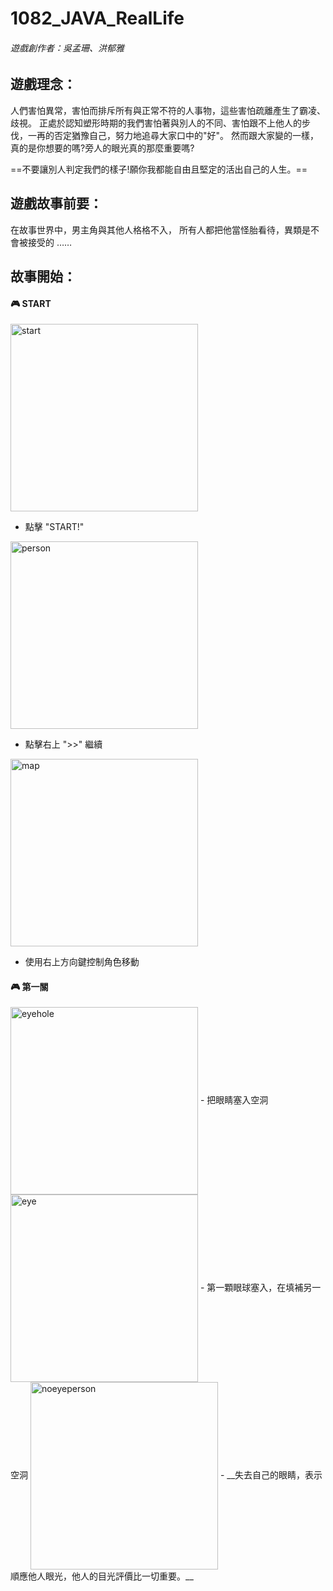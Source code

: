 # 1082_JAVA_RealLife 
###### 遊戲創作者：吳孟珊、洪郁雅
## 遊戲理念：  
人們害怕異常，害怕而排斥所有與正常不符的人事物，這些害怕疏離產生了霸凌、歧視。
正處於認知塑形時期的我們害怕著與別人的不同、害怕跟不上他人的步伐，一再的否定猶豫自己，努力地追尋大家口中的"好"。
然而跟大家變的一樣，真的是你想要的嗎?旁人的眼光真的那麼重要嗎?

==不要讓別人判定我們的樣子!願你我都能自由且堅定的活出自己的人生。==
## 遊戲故事前要： 
在故事世界中，男主角與其他人格格不入，
所有人都把他當怪胎看待，異類是不會被接受的 ……


## 故事開始：
#### :video_game: START
<img src="https://upload.cc/i1/2020/10/21/ZdcCV1.png" width = "300" height = "300" alt="start" align=center />

-  點擊 "START!"

<img src="https://upload.cc/i1/2020/10/21/RWYEZM.png" width = "300" height = "300" alt="person" align=center />

-  點擊右上 ">>" 繼續

<img src="https://upload.cc/i1/2020/10/21/UNuHlM.png" width = "300" height = "300" alt="map" align=center />

-  使用右上方向鍵控制角色移動

#### :video_game: 第一關
<img src="https://upload.cc/i1/2020/10/21/RWYEZM.png" width = "300" height = "300" alt="eyehole" align=center /> 
-  把眼睛塞入空洞 

<img src="https://upload.cc/i1/2020/10/21/RWYEZM.png" width = "300" height = "300" alt="eye" align=center />
-  第一顆眼球塞入，在填補另一空洞 

<img src="https://upload.cc/i1/2020/10/21/RWYEZM.png" width = "300" height = "300" alt="noeyeperson" align=center />
-  __失去自己的眼睛，表示順應他人眼光，他人的目光評價比一切重要。__ 
